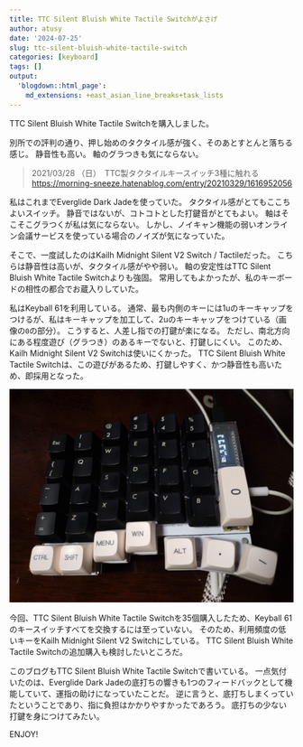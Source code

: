 ```yaml
---
title: TTC Silent Bluish White Tactile Switchがよさげ
author: atusy
date: '2024-07-25'
slug: ttc-silent-bluish-white-tactile-switch
categories: [keyboard]
tags: []
output:
  'blogdown::html_page':
    md_extensions: +east_asian_line_breaks+task_lists
---
```



TTC Silent Bluish White Tactile Switchを購入しました。

別所での評判の通り、押し始めのタクタイル感が強く、そのあとすとんと落ちる感じ。
静音性も高い。
軸のグラつきも気にならない。

> 2021/03/28 （日）　TTC製タクタイルキースイッチ3種に触れる  
> <https://morning-sneeze.hatenablog.com/entry/20210329/1616952056>

私はこれまでEverglide Dark Jadeを使っていた。
タクタイル感がとてもここちよいスイッチ。
静音ではないが、コトコトとした打鍵音がとてもよい。
軸はそこそこグラつくが私は気にならない。
しかし、ノイキャン機能の弱いオンライン会議サービスを使っている場合のノイズが気になっていた。

そこで、一度試したのはKailh Midnight Silent V2 Switch / Tactileだった。
こちらは静音性は高いが、タクタイル感がやや弱い。
軸の安定性はTTC Silent Bluish White Tactile Switchよりも強固。
常用してもよかったが、私のキーボードの相性の都合でお蔵入りしていた。

私はKeyball 61を利用している。
通常、最も内側のキーには1uのキーキャップをつけるが、私はキーキャップを加工して、2uのキーキャップをつけている（画像の`0`の部分）。
こうすると、人差し指での打鍵が楽になる。
ただし、南北方向にある程度遊び（グラつき）のあるキーでないと、打鍵しにくい。
このため、Kailh Midnight Silent V2 Switchは使いにくかった。
TTC Silent Bluish White Tactile Switchは、この遊びがあるため、打鍵しやすく、かつ静音性も高いため、即採用となった。

![](images/keyball.jpg)

今回、TTC Silent Bluish White Tactile Switchを35個購入したため、Keyball 61のキースイッチすべてを交換するには至っていない。
そのため、利用頻度の低いキーをKailh Midnight Silent V2 Switchにしている。
TTC Silent Bluish White Tactile Switchの追加購入も検討したいところだ。

このブログもTTC Silent Bluish White Tactile Switchで書いている。
一点気付いたのは、Everglide Dark Jadeの底打ちの響きも1つのフィードバックとして機能していて、運指の助けになっていたことだ。
逆に言うと、底打ちしまくっていたということであり、指に負担はかかりやすかったであろう。
底打ちの少ない打鍵を身につけてみたい。

ENJOY!
